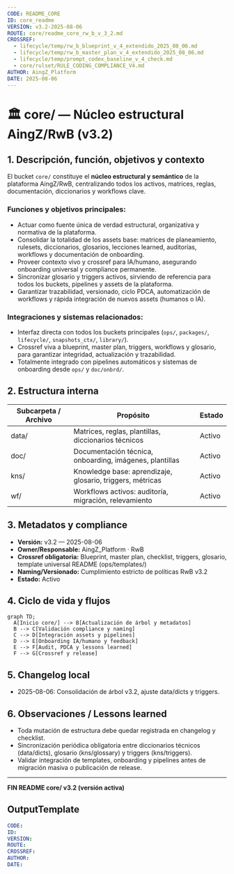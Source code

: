 ```yaml
---
CODE: README_CORE
ID: core_readme
VERSION: v3.2-2025-08-06
ROUTE: core/readme_core_rw_b_v_3_2.md
CROSSREF:
  - lifecycle/temp/rw_b_blueprint_v_4_extendido_2025_08_06.md
  - lifecycle/temp/rw_b_master_plan_v_4_extendido_2025_08_06.md
  - lifecycle/temp/prompt_codex_baseline_v_4_check.md
  - core/rulset/RULE_CODING_COMPLIANCE_V4.md
AUTHOR: AingZ_Platform
DATE: 2025-08-06
---
```


# 🏛️ core/ — Núcleo estructural AingZ/RwB (v3.2)

## 1. Descripción, función, objetivos y contexto

El bucket `core/` constituye el **núcleo estructural y semántico** de la plataforma AingZ/RwB, centralizando todos los activos, matrices, reglas, documentación, diccionarios y workflows clave.

### Funciones y objetivos principales:

- Actuar como fuente única de verdad estructural, organizativa y normativa de la plataforma.
- Consolidar la totalidad de los assets base: matrices de planeamiento, rulesets, diccionarios, glosarios, lecciones learned, auditorías, workflows y documentación de onboarding.
- Proveer contexto vivo y crossref para IA/humano, asegurando onboarding universal y compliance permanente.
- Sincronizar glosario y triggers activos, sirviendo de referencia para todos los buckets, pipelines y assets de la plataforma.
- Garantizar trazabilidad, versionado, ciclo PDCA, automatización de workflows y rápida integración de nuevos assets (humanos o IA).

### Integraciones y sistemas relacionados:

- Interfaz directa con todos los buckets principales (`ops/`, `packages/`, `lifecycle/`, `snapshots_ctx/`, `library/`).
- Crossref viva a blueprint, master plan, triggers, workflows y glosario, para garantizar integridad, actualización y trazabilidad.
- Totalmente integrado con pipelines automáticos y sistemas de onboarding desde `ops/` y `doc/onbrd/`.

## 2. Estructura interna

| Subcarpeta / Archivo | Propósito                                                 | Estado |
| -------------------- | --------------------------------------------------------- | ------ |
| data/                | Matrices, reglas, plantillas, diccionarios técnicos       | Activo |
| doc/                 | Documentación técnica, onboarding, imágenes, plantillas   | Activo |
| kns/                 | Knowledge base: aprendizaje, glosario, triggers, métricas | Activo |
| wf/                  | Workflows activos: auditoría, migración, relevamiento     | Activo |

## 3. Metadatos y compliance

- **Versión:** v3.2 — 2025-08-06
- **Owner/Responsable:** AingZ\_Platform · RwB
- **Crossref obligatoria:** Blueprint, master plan, checklist, triggers, glosario, template universal README (ops/templates/)
- **Naming/Versionado:** Cumplimiento estricto de políticas RwB v3.2
- **Estado:** Activo

## 4. Ciclo de vida y flujos

```mermaid
graph TD;
  A[Inicio core/] --> B[Actualización de árbol y metadatos]
  B --> C[Validación compliance y naming]
  C --> D[Integración assets y pipelines]
  D --> E[Onboarding IA/humano y feedback]
  E --> F[Audit, PDCA y lessons learned]
  F --> G[Crossref y release]
```

## 5. Changelog local

- 2025-08-06: Consolidación de árbol v3.2, ajuste data/dicts y triggers.

## 6. Observaciones / Lessons learned

- Toda mutación de estructura debe quedar registrada en changelog y checklist.
- Sincronización periódica obligatoria entre diccionarios técnicos (data/dicts), glosario (kns/glossary) y triggers (kns/triggers).
- Validar integración de templates, onboarding y pipelines antes de migración masiva o publicación de release.

---

**FIN README core/ v3.2 (versión activa)**

## OutputTemplate
```yaml
CODE:
ID:
VERSION:
ROUTE:
CROSSREF:
AUTHOR:
DATE:
```
